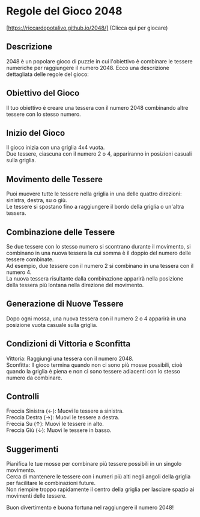 # Regole del Gioco 2048  
[https://riccardopotalivo.github.io/2048/] (Clicca qui per giocare) 
## Descrizione
2048 è un popolare gioco di puzzle in cui l'obiettivo è combinare le tessere numeriche per raggiungere il numero 2048. Ecco una descrizione dettagliata delle regole del gioco:

## Obiettivo del Gioco
Il tuo obiettivo è creare una tessera con il numero 2048 combinando altre tessere con lo stesso numero.

## Inizio del Gioco
Il gioco inizia con una griglia 4x4 vuota.  
Due tessere, ciascuna con il numero 2 o 4, appariranno in posizioni casuali sulla griglia.

## Movimento delle Tessere
Puoi muovere tutte le tessere nella griglia in una delle quattro direzioni: sinistra, destra, su o giù.  
Le tessere si spostano fino a raggiungere il bordo della griglia o un'altra tessera.  
## Combinazione delle Tessere
Se due tessere con lo stesso numero si scontrano durante il movimento, si combinano in una nuova tessera la cui somma è il doppio del numero delle tessere combinate.  
Ad esempio, due tessere con il numero 2 si combinano in una tessera con il numero 4.  
La nuova tessera risultante dalla combinazione apparirà nella posizione della tessera più lontana nella direzione del movimento.  
## Generazione di Nuove Tessere
Dopo ogni mossa, una nuova tessera con il numero 2 o 4 apparirà in una posizione vuota casuale sulla griglia.  
## Condizioni di Vittoria e Sconfitta
Vittoria: Raggiungi una tessera con il numero 2048.  
Sconfitta: Il gioco termina quando non ci sono più mosse possibili, cioè quando la griglia è piena e non ci sono tessere adiacenti con lo stesso numero da combinare.  
## Controlli
Freccia Sinistra (←): Muovi le tessere a sinistra.  
Freccia Destra (→): Muovi le tessere a destra.  
Freccia Su (↑): Muovi le tessere in alto.  
Freccia Giù (↓): Muovi le tessere in basso.  
## Suggerimenti
Pianifica le tue mosse per combinare più tessere possibili in un singolo movimento.  
Cerca di mantenere le tessere con i numeri più alti negli angoli della griglia per facilitare le combinazioni future.  
Non riempire troppo rapidamente il centro della griglia per lasciare spazio ai movimenti delle tessere.  

Buon divertimento e buona fortuna nel raggiungere il numero 2048!